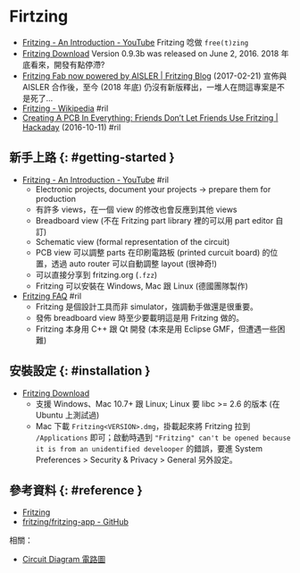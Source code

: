# Firtzing

  - [Fritzing \- An Introduction \- YouTube](https://www.youtube.com/watch?v=Hxhd4HKrWpg) Fritzing 唸做 `free(t)zing`
  - [Fritzing Download](http://fritzing.org/download/) Version 0.9.3b was released on June 2, 2016. 2018 年底看來，開發有點停滯?
  - [Fritzing Fab now powered by AISLER \| Fritzing Blog](http://blog.fritzing.org/2017/02/21/fritzing-fab-now-powered-by-aisler/) (2017-02-21) 宣佈與 AISLER 合作後，至今 (2018 年底) 仍沒有新版釋出，一堆人在問這專案是不是死了...
  - [Fritzing \- Wikipedia](https://en.wikipedia.org/wiki/Fritzing) #ril
  - [Creating A PCB In Everything: Friends Don’t Let Friends Use Fritzing \| Hackaday](https://hackaday.com/2016/10/11/creating-a-pcb-in-everything-friends-dont-let-friends-use-fritzing/) (2016-10-11) #ril

## 新手上路 {: #getting-started }

  - [Fritzing \- An Introduction \- YouTube](https://www.youtube.com/watch?v=Hxhd4HKrWpg) #ril
      - Electronic projects, document your projects -> prepare them for production
      - 有許多 views，在一個 view 的修改也會反應到其他 views
      - Breadboard view (不在 Fritzing part library 裡的可以用 part editor 自訂)
      - Schematic view (formal representation of the circuit)
      - PCB view 可以調整 parts 在印刷電路板 (printed curcuit board) 的位置，透過 auto router 可以自動調整 layout (很神奇!)
      - 可以直接分享到 fritzing.org (`.fzz`)
      - Fritzing 可以安裝在 Windows, Mac 跟 Linux (德國團隊製作)
  - [Fritzing FAQ](http://fritzing.org/faq/) #ril
      - Fritzing 是個設計工具而非 simulator，強調動手做還是很重要。
      - 發佈 breadboard view 時至少要載明這是用 Fritzing 做的。
      - Fritzing 本身用 C++ 跟 Qt 開發 (本來是用 Eclipse GMF，但遭遇一些困難)

## 安裝設定 {: #installation }

  - [Fritzing Download](http://fritzing.org/download/)
      - 支援 Windows、Mac 10.7+ 跟 Linux; Linux 要 libc >= 2.6 的版本 (在 Ubuntu 上測試過)
      - Mac 下載 `Fritzing<VERSION>.dmg`，掛載起來將 Fritzing 拉到 `/Applications` 即可；啟動時遇到 `"Fritzing" can't be opened because it is from an unidentified develooper` 的錯誤，要進 System Preferences > Security & Privacy > General 另外設定。

## 參考資料 {: #reference }

  - [Fritzing](http://fritzing.org/)
  - [fritzing/fritzing-app - GitHub](https://github.com/fritzing/fritzing-app)

相關：

  - [Circuit Diagram 電路圖](circuit-diagram.md#tools)

